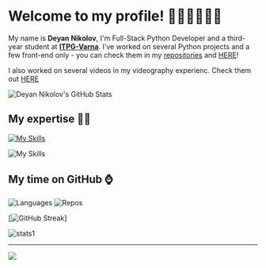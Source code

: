 

# **Welcome to my profile! 👋🏻🙋🏻‍♂️😃**

My name is **Deyan Nikolov**, I'm Full-Stack Python Developer and a third-year student at **[ITPG-Varna](https://itpg-varna.bg)**.
I've worked on several Python projects and a few front-end only - you can check them in my [repositories](https://github.com/DeyanVNikolov?tab=repositories) and [HERE](https://deyanvnikolov.github.io/me/#work)!

I also worked on several videos in my videography experienc. Check them out [HERE](https://deyanvnikolov.github.io/me/#work)

![Deyan Nikolov's GitHub Stats](https://github-readme-stats.vercel.app/api?username=deyanvnikolov&count_private=true)

## **My expertise 🧑‍💻**
[![My Skills](https://skillicons.dev/icons?i=py,flask,html,css,js,mysql,vscode,cloudflare)
](https://deyanvnikolov.github.io/me) 

![My Skills](https://skillicons.dev/icons?i=ps,au,ai,pr,)

## My time on GitHub ⌚
![Languages](https://api.githubtrends.io/user/svg/DeyanVNikolov/langs?time_range=one_year&include_private=True&theme=dark)          ![Repos](https://api.githubtrends.io/user/svg/DeyanVNikolov/repos?time_range=one_year&include_private=True&theme=dark)

[![GitHub Streak](https://streak-stats.demolab.com?user=deyanvnikolov&theme=dark&date_format=M%20j%5B%2C%20Y%5D)]

![stats1](http://github-profile-summary-cards.vercel.app/api/cards/profile-details?username=deyanvnikolov)

 ---

![](https://quotes-github-readme.vercel.app/api?type=horizontal&theme=radical)
